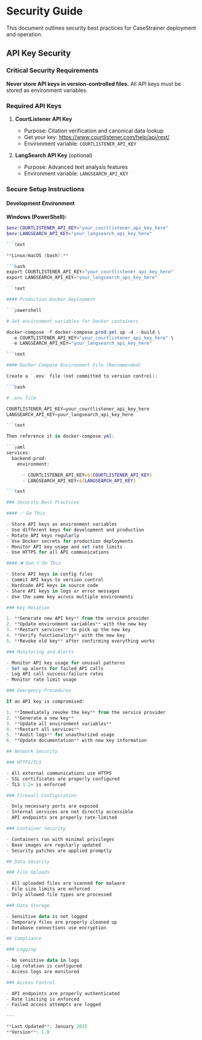 # Security Guide

This document outlines security best practices for CaseStrainer deployment and operation.

## API Key Security

### Critical Security Requirements

**Never store API keys in version-controlled files.** All API keys must be stored as environment variables.

### Required API Keys

1. **CourtListener API Key**
   - Purpose: Citation verification and canonical data lookup
   - Get your key: https://www.courtlistener.com/help/api/rest/
   - Environment variable: `COURTLISTENER_API_KEY`

2. **LangSearch API Key** (optional)
   - Purpose: Advanced text analysis features
   - Environment variable: `LANGSEARCH_API_KEY`

### Secure Setup Instructions

#### Development Environment

**Windows (PowerShell):**

```powershell
$env:COURTLISTENER_API_KEY="your_courtlistener_api_key_here"
$env:LANGSEARCH_API_KEY="your_langsearch_api_key_here"

```text

**Linux/macOS (bash):**

```bash
export COURTLISTENER_API_KEY="your_courtlistener_api_key_here"
export LANGSEARCH_API_KEY="your_langsearch_api_key_here"

```text

#### Production Docker Deployment

```powershell

# Set environment variables for Docker containers

docker-compose -f docker-compose.prod.yml up -d --build \
  -e COURTLISTENER_API_KEY="your_courtlistener_api_key_here" \
  -e LANGSEARCH_API_KEY="your_langsearch_api_key_here"

```text

#### Docker Compose Environment File (Recommended)

Create a `.env` file (not committed to version control):

```bash

# .env file

COURTLISTENER_API_KEY=your_courtlistener_api_key_here
LANGSEARCH_API_KEY=your_langsearch_api_key_here

```text

Then reference it in docker-compose.yml:

```yaml
services:
  backend-prod:
    environment:

      - COURTLISTENER_API_KEY=${COURTLISTENER_API_KEY}
      - LANGSEARCH_API_KEY=${LANGSEARCH_API_KEY}

```text

### Security Best Practices

#### ✅ Do This

- Store API keys as environment variables
- Use different keys for development and production
- Rotate API keys regularly
- Use Docker secrets for production deployments
- Monitor API key usage and set rate limits
- Use HTTPS for all API communications

#### ❌ Don't Do This

- Store API keys in config files
- Commit API keys to version control
- Hardcode API keys in source code
- Share API keys in logs or error messages
- Use the same key across multiple environments

### Key Rotation

1. **Generate new API key** from the service provider
2. **Update environment variables** with the new key
3. **Restart services** to pick up the new key
4. **Verify functionality** with the new key
5. **Revoke old key** after confirming everything works

### Monitoring and Alerts

- Monitor API key usage for unusual patterns
- Set up alerts for failed API calls
- Log API call success/failure rates
- Monitor rate limit usage

### Emergency Procedures

If an API key is compromised:

1. **Immediately revoke the key** from the service provider
2. **Generate a new key**
3. **Update all environment variables**
4. **Restart all services**
5. **Audit logs** for unauthorized usage
6. **Update documentation** with new key information

## Network Security

### HTTPS/TLS

- All external communications use HTTPS
- SSL certificates are properly configured
- TLS 1.2+ is enforced

### Firewall Configuration

- Only necessary ports are exposed
- Internal services are not directly accessible
- API endpoints are properly rate-limited

### Container Security

- Containers run with minimal privileges
- Base images are regularly updated
- Security patches are applied promptly

## Data Security

### File Uploads

- All uploaded files are scanned for malware
- File size limits are enforced
- Only allowed file types are processed

### Data Storage

- Sensitive data is not logged
- Temporary files are properly cleaned up
- Database connections use encryption

## Compliance

### Logging

- No sensitive data in logs
- Log rotation is configured
- Access logs are monitored

### Access Control

- API endpoints are properly authenticated
- Rate limiting is enforced
- Failed access attempts are logged

---

**Last Updated**: January 2025  
**Version**: 1.0
